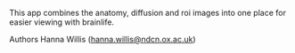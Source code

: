 This app combines the anatomy, diffusion and roi images into one place for easier viewing with brainlife. 

Authors
Hanna Willis (hanna.willis@ndcn.ox.ac.uk)

